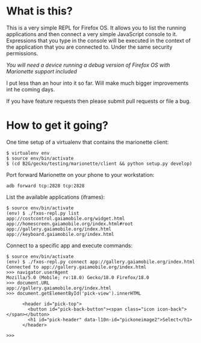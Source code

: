 What is this?
=============

This is a very simple REPL for Firefox OS. It allows you to list the running applications and then connect a very simple JavaScript console to it. Expressions that you type in the console will be executed in the context of the application that you are connected to. Under the same security permissions.

*You will need a device running a debug version of Firefox OS with Marionette support included*

I put less than an hour into it so far. Will make much bigger improvements int he coming days.

If you have feature requests then please submit pull requests or file a bug.

How to get it going?
====================

One time setup of a virtualenv that contains the marionette client:

```
$ virtualenv env
$ source env/bin/activate
$ (cd B2G/gecko/testing/marionette/client && python setup.py develop)
```

Port forward Marionette on your phone to your workstation:

```
adb forward tcp:2828 tcp:2828
```

List the available applications (iframes):

```
$ source env/bin/activate
(env) $ ./fxos-repl.py list
app://costcontrol.gaiamobile.org/widget.html
app://homescreen.gaiamobile.org/index.html#root
app://gallery.gaiamobile.org/index.html
app://keyboard.gaiamobile.org/index.html
```

Connect to a specific app and execute commands:

```
$ source env/bin/activate
(env) $ ./fxos-repl.py connect app://gallery.gaiamobile.org/index.html
Connected to app://gallery.gaiamobile.org/index.html
>>> navigator.userAgent
Mozilla/5.0 (Mobile; rv:18.0) Gecko/18.0 Firefox/18.0
>>> document.URL
app://gallery.gaiamobile.org/index.html
>>> document.getElementById('pick-view').innerHTML

      <header id="pick-top">
        <button id="pick-back-button"><span class="icon icon-back"></span></button>
        <h1 id="pick-header" data-l10n-id="pickoneimage2">Select</h1>
      </header>

>>> 
```

